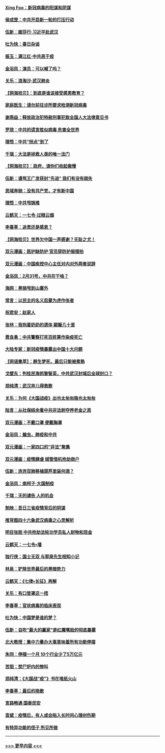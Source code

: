 #### [Xing Foo：新冠病毒的阳谋和阴谋](../pages/nsc993/n11936086.md?t=03140031) 
#### [侯成罡：中共开启新一轮的打压行动](../pages/nsc993/n11935730.md?t=03140031) 
#### [伍新：踏莎行‧习近平赴武汉](../pages/nsc993/n11935157.md?t=03140031) 
#### [吐为快：春日杂谈](../pages/nsc993/n11934776.md?t=03140031) 
#### [振玉：满江红‧中共恶于疫](../pages/nsc993/n11934647.md?t=03140031) 
#### [金浴凤：演员：可以喊了吗？](../pages/nsc993/n11934602.md?t=03140031) 
#### [关乐：浪淘沙·武汉肺炎](../pages/nsc993/n11931792.md?t=03140031) 
#### [【网海拾贝】：到底是谁该接受感恩教育？](../pages/nsc993/n11931552.md?t=03140031) 
#### [家庭医生：请勿前往诊所要求检测新冠病毒](../pages/nsc993/n11929190.md?t=03140031) 
#### [谢燕益：释放政治犯特赦刑事犯致全国人大法律意见书](../pages/nsc993/n11928978.md?t=03140031) 
#### [罗琼：中共的谎言胜似病毒 危害全世界](../pages/nsc993/n11922636.md?t=03140031) 
#### [理悟：中共“拐点”到了](../pages/nsc993/n11928496.md?t=03140031) 
#### [千瑞：大法是拯救人类的唯一法门](../pages/nsc993/n11927637.md?t=03140031) 
#### [【网海拾贝】：政府，请你们收起傲慢](../pages/nsc993/n11926932.md?t=03140031) 
#### [伍新：谩骂王广发获封“先进” 我们有没有疏失](../pages/nsc993/n11926101.md?t=03140031) 
#### [思域奔驰：没有共产党，才有新中国](../pages/nsc993/n11926058.md?t=03140031) 
#### [理悟：中共甩锅难](../pages/nsc993/n11925355.md?t=03140031) 
#### [云鹤天：一七令·过眼云烟](../pages/nsc993/n11925284.md?t=03140031) 
#### [李春草：追责还是感恩？](../pages/nsc993/n11925274.md?t=03140031) 
#### [【网海拾贝】世界欠中国一声感谢？无耻之尤！](../pages/nsc993/n11925239.md?t=03140031) 
#### [双元漫画：医护缺防护 官员穿防护服摆拍](../pages/nsc993/n11923899.md?t=03140031) 
#### [双元漫画：中国疾控中心主任对内对外两套说辞](../pages/nsc993/n11921994.md?t=03140031) 
#### [金浴凤：2月31号，中共在干啥？](../pages/nsc993/n11922706.md?t=03140031) 
#### [海网：黑锅甩到山寨外](../pages/nsc993/n11922688.md?t=03140031) 
#### [常言：以民主的名义启蒙为虎作伥者](../pages/nsc993/n11922217.md?t=03140031) 
#### [祝君安：赵家人](../pages/nsc993/n11922209.md?t=03140031) 
#### [张林：我抱着奶奶的遗体 颠簸几十里](../pages/nsc993/n11920945.md?t=03140031) 
#### [费良勇：中共警察打死百姓算作染疫死亡](../pages/nsc993/n11919264.md?t=03140031) 
#### [大陆专家：新冠疫情暴露出中国十大问题](../pages/nsc993/n11919187.md?t=03140031) 
#### [【网语集萃】：醉生梦死，最后只能被煮熟](../pages/nsc993/n11918994.md?t=03140031) 
#### [戈壁东：判桂民海抓黎智英，中共武汉封城后全球封口？](../pages/nsc993/n11917982.md?t=03140031) 
#### [郑纯清：武汉弃儿得救歌](../pages/nsc993/n11917881.md?t=03140031) 
#### [关乐：为何《大国战疫》出也太匆匆隐也太匆匆](../pages/nsc993/n11917792.md?t=03140031) 
#### [陆言：从社保结余看中共非法剥夺养老金之恶](../pages/nsc993/n11917084.md?t=03140031) 
#### [双元漫画：不戴口罩 便戴胸罩](../pages/nsc993/n11916447.md?t=03140031) 
#### [金浴凤：蝗虫，肺疫和中共](../pages/nsc993/n11916904.md?t=03140031) 
#### [双元漫画：一家四口的“非法”聚集](../pages/nsc993/n11916378.md?t=03140031) 
#### [双元漫画：疫情肆虐 城管借机抢劫商户](../pages/nsc993/n11916310.md?t=03140031) 
#### [伍新：连连双肺移植葫芦里装何酒？](../pages/nsc993/n11913667.md?t=03140031) 
#### [金浴凤：南柯子·大国制疫](../pages/nsc993/n11913657.md?t=03140031) 
#### [千瑞：天的谴告  人的机会](../pages/nsc993/n11913309.md?t=03140031) 
#### [勉映：吾日三省疫情背后的阴谋](../pages/nsc993/n11913079.md?t=03140031) 
#### [推背图四十六象武汉病毒之心灵解析](../pages/nsc993/n11911761.md?t=03140031) 
#### [明目张胆 中共抢劫法轮功学员私人财物和现金](../pages/nsc993/n11910262.md?t=03140031) 
#### [云鹤天：一七令▪墙](../pages/nsc993/n11910627.md?t=03140031) 
#### [独行侠：国士无双 与郭泉先生相知小记](../pages/nsc993/n11910613.md?t=03140031) 
#### [林泉：铲除世界最后的黑暗势力](../pages/nsc993/n11909320.md?t=03140031) 
#### [云鹤天：《七律▪长征》再解](../pages/nsc993/n11909327.md?t=03140031) 
#### [关乐：有口皆罩这一捂](../pages/nsc993/n11908393.md?t=03140031) 
#### [李春草：官状病毒的临床表现](../pages/nsc993/n11908339.md?t=03140031) 
#### [吐为快：中国梦是谁的梦？](../pages/nsc993/n11906564.md?t=03140031) 
#### [伍新：自吹“最大的赢家”是红魔嘴脸的彻底暴露](../pages/nsc993/n11906407.md?t=03140031) 
#### [北大教授：集中力量办大事意味着所有功能停摆](../pages/nsc993/n11904800.md?t=03140031) 
#### [朱同：停摆一个月 10个行业少了5万亿元](../pages/nsc993/n11904498.md?t=03140031) 
#### [苦胆：焚尸炉内的惨叫](../pages/nsc993/n11904479.md?t=03140031) 
#### [郑纯清：《大国战“疫”》书在堆纸火山](../pages/nsc993/n11904450.md?t=03140031) 
#### [李春草：最后的挽歌](../pages/nsc993/n11904441.md?t=03140031) 
#### [言路畅通 国泰民安](../pages/nsc993/n11904222.md?t=03140031) 
#### [袁斌：疫情后，有人或会陷入长时间心理创伤期](../pages/nsc993/n11901514.md?t=03140031) 
#### [有特异功能的侄子 所见所做](../pages/nsc993/n11901154.md?t=03140031) 

----
#### [ >>> 更早内容 <<< ](../indexes/nsc993-earlier.md)
